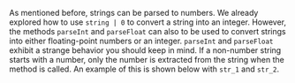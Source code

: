 As mentioned before, strings can be parsed to numbers. We already explored how to use `string | 0` to convert a string into an integer. However, the methods `parseInt` and `parseFloat` can also to be used to convert strings into either floating-point numbers or an integer. `parseInt` and `parseFloat` exhibit a strange behavior you should keep in mind. If a non-number string starts with a number, only the number is extracted from the string when the method is called. An example of this is shown below with `str_1` and `str_2`.